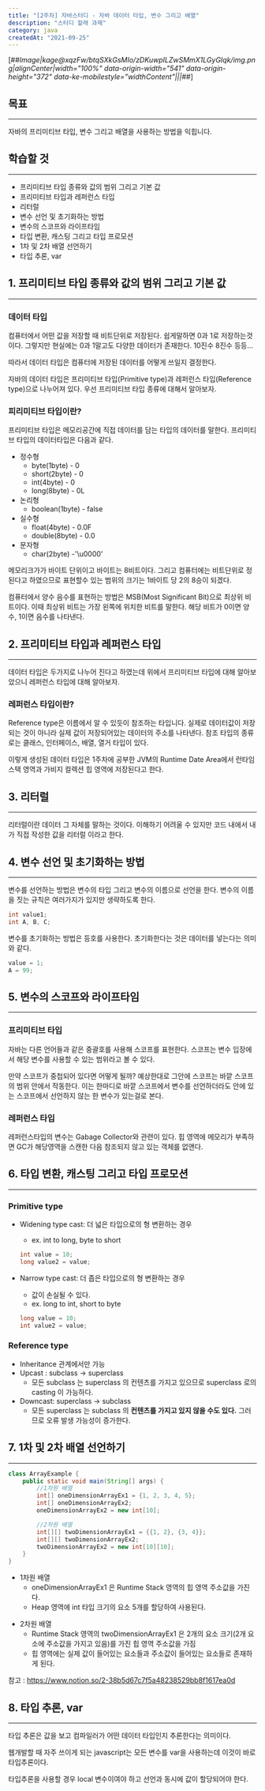 ```yaml
---
title: "[2주차] 자바스터디 - 자바 데이터 타입, 변수 그리고 배열"
description: "스터디 할래 과제"
category: java
createdAt: "2021-09-25"
---
```


[##_Image|kage@xqzFw/btqSXkGsMIo/zDKuwpILZwSMmX1LGyGIqk/img.png|alignCenter|width="100%" data-origin-width="541" data-origin-height="372" data-ke-mobilestyle="widthContent"|||_##]

## **목표**

---

자바의 프리미티브 타입, 변수 그리고 배열을 사용하는 방법을 익힙니다.

## **학습할 것**

---

- 프리미티브 타입 종류와 값의 범위 그리고 기본 값
- 프리미티브 타입과 레퍼런스 타입
- 리터럴
- 변수 선언 및 초기화하는 방법
- 변수의 스코프와 라이프타임
- 타입 변환, 캐스팅 그리고 타입 프로모션
- 1차 및 2차 배열 선언하기
- 타입 추론, var

## **1\. 프리미티브 타입 종류와 값의 범위 그리고 기본 값**

---

### 데이터 타입

컴퓨터에서 어떤 값을 저장할 때 비트단위로 저장된다. 쉽게말하면 0과 1로 저장하는것이다. 그렇지만 현실에는 0과 1말고도 다양한 데이터가 존재한다. 10진수 8진수 등등...

따라서 데이터 타입은 컴퓨터에 저장된 데이터를 어떻게 쓰일지 결정한다.

자바의 데이터 타입은 프리미티브 타입(Primitive type)과 레퍼런스 타입(Reference type)으로 나누어져 있다.
우선 프리미티브 타입 종류에 대해서 알아보자.

### 피리미티브 타입이란?

프리미티브 타입은 메모리공간에 직접 데이터를 담는 타입의 데이터를 말한다. 프리미티브 타입의 데이터타입은 다음과 같다.

- 정수형
  - byte(1byte) - 0
  - short(2byte) - 0
  - int(4byte) - 0
  - long(8byte) - 0L
- 논리형
  - boolean(1byte) - false
- 실수형
  - float(4byte) - 0.0F
  - double(8byte) - 0.0
- 문자형
  - char(2byte) -'\\u0000'

메모리크가가 바이트 단위이고 바이트는 8비트이다. 그리고 컴퓨터에는 비트단위로 정된다고 하였으므로 표현할수 있는 범위의 크기는 1바이트 당 2의 8승이 되겠다.

컴퓨터에서 양수 음수를 표현하는 방법은 MSB(Most Significant Bit)으로 최상위 비트이다. 이때 최상위 비트는 가장 왼쪽에 위치한 비트를 말한다. 해당 비트가 0이면 양수, 1이면 음수를 나타낸다.

## **2\. 프리미티브 타입과 레퍼런스 타입**

---

데이터 타입은 두가지로 나누어 진다고 하였는데 위에서 프리미티브 타입에 대해 알아보았으니 레퍼런스 타입에 대해 알아보자.

### 레퍼런스 타입이란?

Reference type은 이름에서 알 수 있듯이 참조하는 타입니다. 실제로 데이터값이 저장되는 것이 아니라 실제 값이 저장되어있는 데이터의 주소를 나타낸다. 참조 타입의 종류로는 클래스, 인터페이스, 배열, 열거 타입이 있다.

이렇게 생성된 데이터 타입은 1주차에 공부한 JVM의 Runtime Date Area에서 런타임 스택 영역과 가비지 컬렉션 힙 영역에 저장된다고 한다.

## **3\. 리터럴**

---

리터럴이란 데이터 그 자체를 말하는 것이다. 이해하기 어려울 수 있지만 코드 내에서 내가 직접 작성한 값을 리터럴 이라고 한다.

## **4\. 변수 선언 및 초기화하는 방법**

---

변수를 선언하는 방법은 변수의 타입 그리고 변수의 이름으로 선언을 한다. 변수의 이름을 짓는 규칙은 여러가지가 있지만 생략하도록 한다.

```java
int value1;
int A, B, C;
```

변수를 초기화하는 방법은 등호를 사용한다. 초기화한다는 것은 데이터를 넣는다는 의미와 같다.

```java
value = 1;
A = 99;
```

## **5\. 변수의 스코프와 라이프타임**

---

### 프리미티브 타입

자바는 다른 언어들과 같은 중괄호를 사용해 스코프를 표현한다. 스코프는 변수 입장에서 해당 변수를 사용할 수 있는 범위라고 볼 수 있다.

만약 스코프가 중첩되어 있다면 어떻게 될까? 예상한대로 그안에 스코프는 바깥 스코프의 범위 안에서 작동한다. 이는 한마디로 바깥 스코프에서 변수를 선언하더라도 안에 있는 스코프에서 선언하지 않는 한 변수가 있는걸로 본다.

### 레퍼런스 타입

레퍼런스타입의 변수는 Gabage Collector와 관련이 있다. 힙 영역에 메모리가 부족하면 GC가 해당영역을 스캔한 다음 참조되지 않고 있는 객체를 없앤다.

## **6\. 타입 변환, 캐스팅 그리고 타입 프로모션**

---

### Primitive type

- Widening type cast: 더 넓은 타입으로의 형 변환하는 경우

  - ex. int to long, byte to short

  ```java
  int value = 10;
  long value2 = value;
  ```

- Narrow type cast: 더 좁은 타입으로의 형 변환하는 경우

  - 값이 손실될 수 있다.
  - ex. long to int, short to byte

  ```java
  long value = 10;
  int value2 = value;
  ```

### Reference type

- Inheritance 관계에서만 가능
- Upcast : subclass → superclass
  - 모든 subclass 는 superclass 의 컨텐츠를 가지고 있으므로 superclass 로의 casting 이 가능하다.
- Downcast: superclass → subclass
  - 모든 superclass 는 subclass 의 **컨텐츠를 가지고 있지 않을 수도 있다.** 그러므로 오류 발생 가능성이 증가한다.

## **7\. 1차 및 2차 배열 선언하기**

---

```java
class ArrayExample {
	public static void main(String[] args) {
        //1차원 배열
        int[] oneDimensionArrayEx1 = {1, 2, 3, 4, 5};
        int[] oneDimensionArrayEx2;
        oneDimensionArrayEx2 = new int[10];

        //2차원 배열
        int[][] twoDimensionArrayEx1 = {{1, 2}, {3, 4}};
        int[][] twoDimensionArrayEx2;
        twoDimensionArrayEx2 = new int[10][10];
    }
}
```

- 1차원 배열
  - oneDimensionArrayEx1 은 Runtime Stack 영역의 힙 영역 주소값을 가진다.
  - Heap 영역에 int 타입 크기의 요소 5개를 할당하여 사용된다.

* 2차원 배열
  - Runtime Stack 영역의 twoDimensionArrayEx1 은 2개의 요소 크기(2개 요소에 주소값을 가지고 있음)를 가진 힙 영역 주소값을 가짐
  - 힙 영역에는 실제 값이 들어있는 요소들과 주소값이 들어있는 요소들로 존재하게 된다.

참고 : https://www.notion.so/2-38b5d67c7f5a48238529bb8f1617ea0d

## **8\. 타입 추론, var**

---

타입 추론은 값을 보고 컴파일러가 어떤 데이터 타입인지 추론한다는 의미이다.

웹개발할 때 자주 쓰이게 되는 javascript는 모든 변수를 var을 사용하는데 이것이 바로 타입추론이다.

타입추론을 사용할 경우 local 변수이여야 하고 선언과 동시에 값이 할당되어야 한다.
